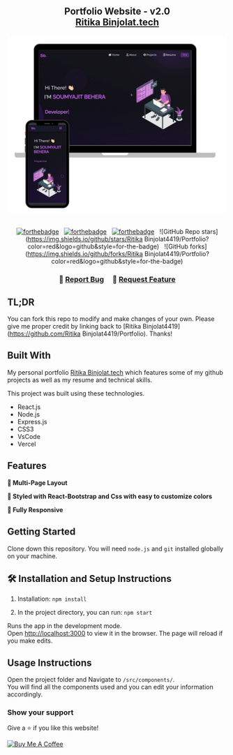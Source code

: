 <h2 align="center">
  Portfolio Website - v2.0<br/>
  <a href="https://Ritika Binjolat.vercel.app/" target="_blank">Ritika Binjolat.tech</a>
</h2>
<div align="center">
  <img alt="Demo" src="./Images/readme-img1.png" />
</div>

<br/>

<center>

[![forthebadge](https://forthebadge.com/images/badges/built-with-love.svg)](https://forthebadge.com) &nbsp;
[![forthebadge](https://forthebadge.com/images/badges/made-with-javascript.svg)](https://forthebadge.com) &nbsp;
[![forthebadge](https://forthebadge.com/images/badges/open-source.svg)](https://forthebadge.com) &nbsp;
![GitHub Repo stars](https://img.shields.io/github/stars/Ritika Binjolat4419/Portfolio?color=red&logo=github&style=for-the-badge) &nbsp;
![GitHub forks](https://img.shields.io/github/forks/Ritika Binjolat4419/Portfolio?color=red&logo=github&style=for-the-badge)

</center>

<h3 align="center">
    🔹
    <a href="https://github.com/Ritika Binjolat4419/Portfolio/issues">Report Bug</a> &nbsp; &nbsp;
    🔹
    <a href="https://github.com/Ritika Binjolat4419/Portfolio/issues">Request Feature</a>
</h3>

## TL;DR

You can fork this repo to modify and make changes of your own. Please give me proper credit by linking back to [Ritika Binjolat4419](https://github.com/Ritika Binjolat4419/Portfolio). Thanks!

## Built With

My personal portfolio <a href="https://Ritika Binjolat.vercel.app/" target="_blank">Ritika Binjolat.tech</a> which features some of my github projects as well as my resume and technical skills.<br/>

This project was built using these technologies.

- React.js
- Node.js
- Express.js
- CSS3
- VsCode
- Vercel

## Features

**📖 Multi-Page Layout**

**🎨 Styled with React-Bootstrap and Css with easy to customize colors**

**📱 Fully Responsive**

## Getting Started

Clone down this repository. You will need `node.js` and `git` installed globally on your machine.

## 🛠 Installation and Setup Instructions

1. Installation: `npm install`

2. In the project directory, you can run: `npm start`

Runs the app in the development mode.\
Open [http://localhost:3000](http://localhost:3000) to view it in the browser.
The page will reload if you make edits.

## Usage Instructions

Open the project folder and Navigate to `/src/components/`. <br/>
You will find all the components used and you can edit your information accordingly.

### Show your support

Give a ⭐ if you like this website!

<a href="https://www.buymeacoffee.com/Ritika Binjolat4419" target="_blank"><img src="https://cdn.buymeacoffee.com/buttons/v2/default-violet.png" alt="Buy Me A Coffee" height= "60px" width= "217px" ></a>
